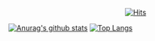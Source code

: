 <div align=center>

[![Hits](https://hits.seeyoufarm.com/api/count/incr/badge.svg?url=https%3A%2F%2Fgithub.com%2FShaCoMiRo&count_bg=%2379C83D&title_bg=%23555555&icon=&icon_color=%23E7E7E7&title=hits&edge_flat=true)](https://hits.seeyoufarm.com)   

</div>

[![Anurag's github stats](https://github-readme-stats.vercel.app/api?username=ShaCoMiRo)](https://github.com/anuraghazra/github-readme-stats)
[![Top Langs](https://github-readme-stats.vercel.app/api/top-langs/?username=ShaCoMiRo&layout=compact)](https://github.com/anuraghazra/github-readme-stats)   
<!---
<div align=center>

[![Instagram Badge](https://img.shields.io/badge/-Instagram-dd2a7b?style=flat-square&logo=instagram&logoColor=white&link=https://www.instagram.com/data.scientist/)](https://www.instagram.com/98dltjdgus/)

</div>


- 👋 Hi, I’m @ShaCoMiRo
- 👀 I’m interested in ...
- 🌱 I’m currently learning ...
- 💞️ I’m looking to collaborate on ...
- 📫 How to reach me ...

ShaCoMiRo/ShaCoMiRo is a ✨ special ✨ repository because its `README.md` (this file) appears on your GitHub profile.
You can click the Preview link to take a look at your changes.


--->
